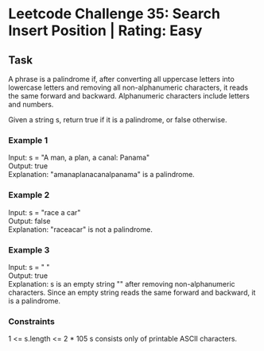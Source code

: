# Leetcode Challenge 35: Search Insert Position | Rating: Easy

## Task

A phrase is a palindrome if, after converting all uppercase letters into lowercase letters and removing all non-alphanumeric characters, it reads the same forward and backward. Alphanumeric characters include letters and numbers.

Given a string s, return true if it is a palindrome, or false otherwise.

### Example 1

Input: s = "A man, a plan, a canal: Panama"  
Output: true  
Explanation: "amanaplanacanalpanama" is a palindrome.

### Example 2

Input: s = "race a car"  
Output: false  
Explanation: "raceacar" is not a palindrome.

### Example 3

Input: s = " "  
Output: true  
Explanation: s is an empty string "" after removing non-alphanumeric characters. Since an empty string reads the same forward and backward, it is a palindrome.

### Constraints

1 <= s.length <= 2 * 105
s consists only of printable ASCII characters.
